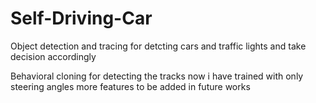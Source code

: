 # Self-Driving-Car

Object detection and tracing for detcting cars and traffic lights and take decision accordingly

Behavioral cloning for detecting the tracks now i have trained with only steering angles more features to be added in future works
